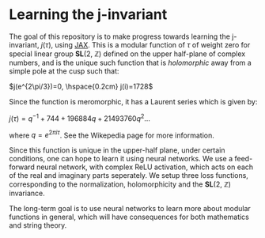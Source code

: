 # Learning the j-invariant

The goal of this repository is to make progress towards learning the j-invariant, $j(\tau)$, using [JAX](https://github.com/jax-ml/jax). This is a modular function of $\tau$ of weight zero for special linear group **SL**(2, $\mathbb{Z}$) defined on the upper half-plane of complex numbers, and is the unique such function that is _holomorphic_ away from a simple pole at the cusp such that:

$j(e^{2\pi/3})=0, \hspace{0.2cm} j(i)=1728$

Since the function is meromorphic, it has a Laurent series which is given by:

$j(\tau)=q^{-1}+744+196884q+21493760q^{2} \dots$

where $q=e^{2\pi i \tau}$. See the Wikepedia page for more information.

Since this function is unique in the upper-half plane, under certain conditions, one can hope to learn it using neural networks. We use a feed-forward neural network, with complex ReLU activation, which acts on each of the real and imaginary parts seperately. We setup three loss functions, corresponding to the normalization, holomorphicity and the **SL**(2, $\mathbb{Z}$) invariance. 

The long-term goal is to use neural networks to learn more about modular functions in general, which will have consequences for both mathematics and string theory.
